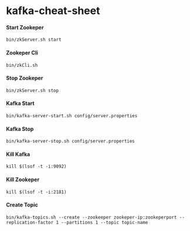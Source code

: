 # kafka-cheat-sheet

#### Start Zookeper
```
bin/zkServer.sh start
```

#### Zookeper Cli
```
bin/zkCli.sh
```

#### Stop Zookeper
```
bin/zkServer.sh stop
```

#### Kafka Start
```
bin/kafka-server-start.sh config/server.properties
```

#### Kafka Stop
```
bin/kafka-server-stop.sh config/server.properties
```

#### Kill Kafka 
```
kill $(lsof -t -i:9092) 
```

#### Kill Zookeper
```
kill $(lsof -t -i:2181)
```

#### Create Topic
```
bin/kafka-topics.sh --create --zookeeper zookeper-ip:zookeperport --replication-factor 1 --partitions 1 --topic topic-name
```

